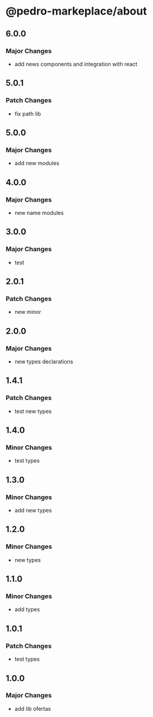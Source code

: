 # @pedro-markeplace/about

## 6.0.0

### Major Changes

- add news components and integration with react

## 5.0.1

### Patch Changes

- fix path lib

## 5.0.0

### Major Changes

- add new modules

## 4.0.0

### Major Changes

- new name modules

## 3.0.0

### Major Changes

- test

## 2.0.1

### Patch Changes

- new minor

## 2.0.0

### Major Changes

- new types declarations

## 1.4.1

### Patch Changes

- test new types

## 1.4.0

### Minor Changes

- test types

## 1.3.0

### Minor Changes

- add new types

## 1.2.0

### Minor Changes

- new types

## 1.1.0

### Minor Changes

- add types

## 1.0.1

### Patch Changes

- test types

## 1.0.0

### Major Changes

- add lib ofertas
